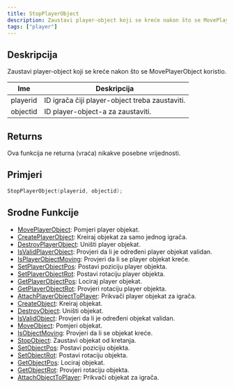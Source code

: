 ```yaml
---
title: StopPlayerObject
description: Zaustavi player-object koji se kreće nakon što se MovePlayerObject koristio.
tags: ["player"]
---
```


## Deskripcija

Zaustavi player-object koji se kreće nakon što se MovePlayerObject koristio.

| Ime      | Deskripcija                                    |
| -------- | ---------------------------------------------- |
| playerid | ID igrača čiji player-object treba zaustaviti. |
| objectid | ID player-object-a za zaustaviti.              |

## Returns

Ova funkcija ne returna (vraća) nikakve posebne vrijednosti.

## Primjeri

```c
StopPlayerObject(playerid, objectid);
```

## Srodne Funkcije

- [MovePlayerObject](MovePlayerObject): Pomjeri player objekat.
- [CreatePlayerObject](CreatePlayerObject): Kreiraj objekat za samo jednog igrača.
- [DestroyPlayerObject](DestroyPlayerObject): Uništi player objekat.
- [IsValidPlayerObject](IsValidPlayerObject): Provjeri da li je određeni player objekat validan.
- [IsPlayerObjectMoving](IsPlayerObjectMoving): Provjeri da li se player objekat kreće.
- [SetPlayerObjectPos](SetPlayerObjectPos): Postavi poziciju player objekta.
- [SetPlayerObjectRot](SetPlayerObjectRot): Postavi rotaciju player objekta.
- [GetPlayerObjectPos](GetPlayerObjectPos): Lociraj player objekat.
- [GetPlayerObjectRot](GetPlayerObjectRot): Provjeri rotaciju player objekta.
- [AttachPlayerObjectToPlayer](AttachPlayerObjectToPlayer): Prikvači player objekat za igrača.
- [CreateObject](CreateObject): Kreiraj objekat.
- [DestroyObject](DestroyObject): Uništi objekat.
- [IsValidObject](IsValidObject): Provjeri da li je određeni objekat validan.
- [MoveObject](MoveObject): Pomjeri objekat.
- [IsObjectMoving](IsObjectMoving): Provjeri da li se objekat kreće.
- [StopObject](StopObject): Zaustavi objekat od kretanja.
- [SetObjectPos](SetObjectPos): Postavi poziciju objekta.
- [SetObjectRot](SetObjectRot): Postavi rotaciju objekta.
- [GetObjectPos](GetObjectPos): Lociraj objekat.
- [GetObjectRot](GetObjectRot): Provjeri rotaciju objekta.
- [AttachObjectToPlayer](AttachObjectToPlayer): Prikvači objekat za igrača.
